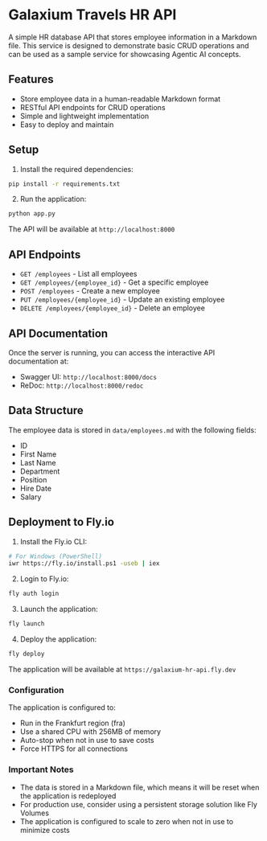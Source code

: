# Galaxium Travels HR API

A simple HR database API that stores employee information in a Markdown file. This service is designed to demonstrate basic CRUD operations and can be used as a sample service for showcasing Agentic AI concepts.

## Features

- Store employee data in a human-readable Markdown format
- RESTful API endpoints for CRUD operations
- Simple and lightweight implementation
- Easy to deploy and maintain

## Setup

1. Install the required dependencies:
```bash
pip install -r requirements.txt
```

2. Run the application:
```bash
python app.py
```

The API will be available at `http://localhost:8000`

## API Endpoints

- `GET /employees` - List all employees
- `GET /employees/{employee_id}` - Get a specific employee
- `POST /employees` - Create a new employee
- `PUT /employees/{employee_id}` - Update an existing employee
- `DELETE /employees/{employee_id}` - Delete an employee

## API Documentation

Once the server is running, you can access the interactive API documentation at:
- Swagger UI: `http://localhost:8000/docs`
- ReDoc: `http://localhost:8000/redoc`

## Data Structure

The employee data is stored in `data/employees.md` with the following fields:
- ID
- First Name
- Last Name
- Department
- Position
- Hire Date
- Salary

## Deployment to Fly.io

1. Install the Fly.io CLI:
```bash
# For Windows (PowerShell)
iwr https://fly.io/install.ps1 -useb | iex
```

2. Login to Fly.io:
```bash
fly auth login
```

3. Launch the application:
```bash
fly launch
```

4. Deploy the application:
```bash
fly deploy
```

The application will be available at `https://galaxium-hr-api.fly.dev`

### Configuration

The application is configured to:
- Run in the Frankfurt region (fra)
- Use a shared CPU with 256MB of memory
- Auto-stop when not in use to save costs
- Force HTTPS for all connections

### Important Notes

- The data is stored in a Markdown file, which means it will be reset when the application is redeployed
- For production use, consider using a persistent storage solution like Fly Volumes
- The application is configured to scale to zero when not in use to minimize costs 